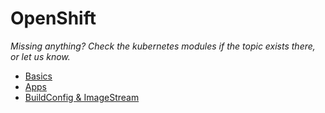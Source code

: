 # OpenShift

*Missing anything? Check the kubernetes modules if the topic exists there, or let us know.*

* [Basics](oc-basics.md)
* [Apps](oc-apps.md)
* [BuildConfig & ImageStream](oc-ci.md)
